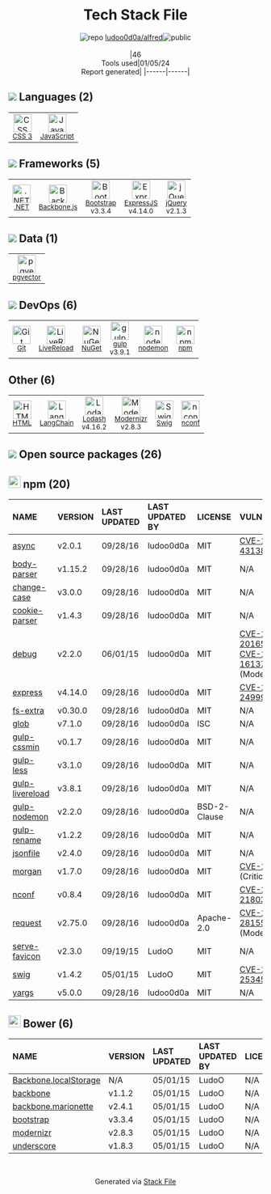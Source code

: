<!--
&lt;--- Readme.md Snippet without images Start ---&gt;
## Tech Stack
ludoo0d0a/alfred is built on the following main stack:

- [gulp](http://gulpjs.com/) – JS Build Tools / JS Task Runners
- [.NET](http://www.microsoft.com/net/) – Frameworks (Full Stack)
- [Backbone.js](http://backbonejs.org/) – Javascript MVC Frameworks
- [jQuery](http://jquery.com/) – Javascript UI Libraries
- [Bootstrap](http://getbootstrap.com/) – Front-End Frameworks
- [ExpressJS](http://expressjs.com/) – Microframeworks (Backend)
- [JavaScript](https://developer.mozilla.org/en-US/docs/Web/JavaScript) – Languages
- [Lodash](https://lodash.com) – Javascript Utilities & Libraries
- [Modernizr](https://modernizr.com/) – Javascript Utilities & Libraries
- [LiveReload](http://livereload.com) – Live Reloading
- [nodemon](http://nodemon.io/) – node.js Application Monitoring
- [LangChain](https://github.com/hwchase17/langchain) – Large Language Model Tools
- [pgvector](https://github.com/pgvector/pgvector/) – Database Tools

Full tech stack [here](/techstack.md)

&lt;--- Readme.md Snippet without images End ---&gt;

&lt;--- Readme.md Snippet with images Start ---&gt;
## Tech Stack
ludoo0d0a/alfred is built on the following main stack:

- <img width='25' height='25' src='https://img.stackshare.io/service/844/iruTC031.png' alt='gulp'/> [gulp](http://gulpjs.com/) – JS Build Tools / JS Task Runners
- <img width='25' height='25' src='https://img.stackshare.io/service/1014/IoPy1dce_400x400.png' alt='.NET'/> [.NET](http://www.microsoft.com/net/) – Frameworks (Full Stack)
- <img width='25' height='25' src='https://img.stackshare.io/service/1017/Screen_Shot_2012-04-28_at_8.52.15_PM.png' alt='Backbone.js'/> [Backbone.js](http://backbonejs.org/) – Javascript MVC Frameworks
- <img width='25' height='25' src='https://img.stackshare.io/service/1021/lxEKmMnB_400x400.jpg' alt='jQuery'/> [jQuery](http://jquery.com/) – Javascript UI Libraries
- <img width='25' height='25' src='https://img.stackshare.io/service/1101/C9QJ7V3X.png' alt='Bootstrap'/> [Bootstrap](http://getbootstrap.com/) – Front-End Frameworks
- <img width='25' height='25' src='https://img.stackshare.io/service/1163/hashtag.png' alt='ExpressJS'/> [ExpressJS](http://expressjs.com/) – Microframeworks (Backend)
- <img width='25' height='25' src='https://img.stackshare.io/service/1209/javascript.jpeg' alt='JavaScript'/> [JavaScript](https://developer.mozilla.org/en-US/docs/Web/JavaScript) – Languages
- <img width='25' height='25' src='https://img.stackshare.io/service/2438/lodash.png' alt='Lodash'/> [Lodash](https://lodash.com) – Javascript Utilities & Libraries
- <img width='25' height='25' src='https://img.stackshare.io/service/2440/9TeXWBzR_400x400.jpg' alt='Modernizr'/> [Modernizr](https://modernizr.com/) – Javascript Utilities & Libraries
- <img width='25' height='25' src='https://img.stackshare.io/service/2601/128.png' alt='LiveReload'/> [LiveReload](http://livereload.com) – Live Reloading
- <img width='25' height='25' src='https://img.stackshare.io/service/5577/preview.png' alt='nodemon'/> [nodemon](http://nodemon.io/) – node.js Application Monitoring
- <img width='25' height='25' src='https://img.stackshare.io/service/48790/default_5b6c6b73f1ff3775c85d2a1ba954cb87e30cbf13.jpg' alt='LangChain'/> [LangChain](https://github.com/hwchase17/langchain) – Large Language Model Tools
- <img width='25' height='25' src='https://img.stackshare.io/service/109221/default_b888cdf5617d936aa6aacf130911906955508639.png' alt='pgvector'/> [pgvector](https://github.com/pgvector/pgvector/) – Database Tools

Full tech stack [here](/techstack.md)

&lt;--- Readme.md Snippet with images End ---&gt;
-->
<div align="center">

# Tech Stack File
![](https://img.stackshare.io/repo.svg "repo") [ludoo0d0a/alfred](https://github.com/ludoo0d0a/alfred)![](https://img.stackshare.io/public_badge.svg "public")
<br/><br/>
|46<br/>Tools used|01/05/24 <br/>Report generated|
|------|------|
</div>

## <img src='https://img.stackshare.io/languages.svg'/> Languages (2)
<table><tr>
  <td align='center'>
  <img width='36' height='36' src='https://img.stackshare.io/service/6727/css.png' alt='CSS 3'>
  <br>
  <sub><a href="https://developer.mozilla.org/en-US/docs/Web/CSS/CSS3">CSS 3</a></sub>
  <br>
  <sub></sub>
</td>

<td align='center'>
  <img width='36' height='36' src='https://img.stackshare.io/service/1209/javascript.jpeg' alt='JavaScript'>
  <br>
  <sub><a href="https://developer.mozilla.org/en-US/docs/Web/JavaScript">JavaScript</a></sub>
  <br>
  <sub></sub>
</td>

</tr>
</table>

## <img src='https://img.stackshare.io/frameworks.svg'/> Frameworks (5)
<table><tr>
  <td align='center'>
  <img width='36' height='36' src='https://img.stackshare.io/service/1014/IoPy1dce_400x400.png' alt='.NET'>
  <br>
  <sub><a href="http://www.microsoft.com/net/">.NET</a></sub>
  <br>
  <sub></sub>
</td>

<td align='center'>
  <img width='36' height='36' src='https://img.stackshare.io/service/1017/Screen_Shot_2012-04-28_at_8.52.15_PM.png' alt='Backbone.js'>
  <br>
  <sub><a href="http://backbonejs.org/">Backbone.js</a></sub>
  <br>
  <sub></sub>
</td>

<td align='center'>
  <img width='36' height='36' src='https://img.stackshare.io/service/1101/C9QJ7V3X.png' alt='Bootstrap'>
  <br>
  <sub><a href="http://getbootstrap.com/">Bootstrap</a></sub>
  <br>
  <sub>v3.3.4</sub>
</td>

<td align='center'>
  <img width='36' height='36' src='https://img.stackshare.io/service/1163/hashtag.png' alt='ExpressJS'>
  <br>
  <sub><a href="http://expressjs.com/">ExpressJS</a></sub>
  <br>
  <sub>v4.14.0</sub>
</td>

<td align='center'>
  <img width='36' height='36' src='https://img.stackshare.io/service/1021/lxEKmMnB_400x400.jpg' alt='jQuery'>
  <br>
  <sub><a href="http://jquery.com/">jQuery</a></sub>
  <br>
  <sub>v2.1.3</sub>
</td>

</tr>
</table>

## <img src='https://img.stackshare.io/databases.svg'/> Data (1)
<table><tr>
  <td align='center'>
  <img width='36' height='36' src='https://img.stackshare.io/service/109221/default_b888cdf5617d936aa6aacf130911906955508639.png' alt='pgvector'>
  <br>
  <sub><a href="https://github.com/pgvector/pgvector/">pgvector</a></sub>
  <br>
  <sub></sub>
</td>

</tr>
</table>

## <img src='https://img.stackshare.io/devops.svg'/> DevOps (6)
<table><tr>
  <td align='center'>
  <img width='36' height='36' src='https://img.stackshare.io/service/1046/git.png' alt='Git'>
  <br>
  <sub><a href="http://git-scm.com/">Git</a></sub>
  <br>
  <sub></sub>
</td>

<td align='center'>
  <img width='36' height='36' src='https://img.stackshare.io/service/2601/128.png' alt='LiveReload'>
  <br>
  <sub><a href="http://livereload.com">LiveReload</a></sub>
  <br>
  <sub></sub>
</td>

<td align='center'>
  <img width='36' height='36' src='https://img.stackshare.io/service/2637/6I3oEOP4_400x400.jpg' alt='NuGet'>
  <br>
  <sub><a href="https://www.nuget.org/">NuGet</a></sub>
  <br>
  <sub></sub>
</td>

<td align='center'>
  <img width='36' height='36' src='https://img.stackshare.io/service/844/iruTC031.png' alt='gulp'>
  <br>
  <sub><a href="http://gulpjs.com/">gulp</a></sub>
  <br>
  <sub>v3.9.1</sub>
</td>

<td align='center'>
  <img width='36' height='36' src='https://img.stackshare.io/service/5577/preview.png' alt='nodemon'>
  <br>
  <sub><a href="http://nodemon.io/">nodemon</a></sub>
  <br>
  <sub></sub>
</td>

<td align='center'>
  <img width='36' height='36' src='https://img.stackshare.io/service/1120/lejvzrnlpb308aftn31u.png' alt='npm'>
  <br>
  <sub><a href="https://www.npmjs.com/">npm</a></sub>
  <br>
  <sub></sub>
</td>

</tr>
</table>

## Other (6)
<table><tr>
  <td align='center'>
  <img width='36' height='36' src='https://img.stackshare.io/service/2270/no-img-open-source.png' alt='HTML'>
  <br>
  <sub><a href="http://">HTML</a></sub>
  <br>
  <sub></sub>
</td>

<td align='center'>
  <img width='36' height='36' src='https://img.stackshare.io/service/48790/default_5b6c6b73f1ff3775c85d2a1ba954cb87e30cbf13.jpg' alt='LangChain'>
  <br>
  <sub><a href="https://github.com/hwchase17/langchain">LangChain</a></sub>
  <br>
  <sub></sub>
</td>

<td align='center'>
  <img width='36' height='36' src='https://img.stackshare.io/service/2438/lodash.png' alt='Lodash'>
  <br>
  <sub><a href="https://lodash.com">Lodash</a></sub>
  <br>
  <sub>v4.16.2</sub>
</td>

<td align='center'>
  <img width='36' height='36' src='https://img.stackshare.io/service/2440/9TeXWBzR_400x400.jpg' alt='Modernizr'>
  <br>
  <sub><a href="https://modernizr.com/">Modernizr</a></sub>
  <br>
  <sub>v2.8.3</sub>
</td>

<td align='center'>
  <img width='36' height='36' src='https://img.stackshare.io/service/2435/pBeeJQDQ_normal.png' alt='Swig'>
  <br>
  <sub><a href="http://paularmstrong.github.io/swig/">Swig</a></sub>
  <br>
  <sub></sub>
</td>

<td align='center'>
  <img width='36' height='36' src='https://img.stackshare.io/service/7721/4624.jpeg' alt='nconf'>
  <br>
  <sub><a href="https://github.com/indexzero/nconf">nconf</a></sub>
  <br>
  <sub></sub>
</td>

</tr>
</table>


## <img src='https://img.stackshare.io/group.svg' /> Open source packages (26)</h2>

## <img width='24' height='24' src='https://img.stackshare.io/service/1120/lejvzrnlpb308aftn31u.png'/> npm (20)

|NAME|VERSION|LAST UPDATED|LAST UPDATED BY|LICENSE|VULNERABILITIES|
|:------|:------|:------|:------|:------|:------|
|[async](https://www.npmjs.com/async)|v2.0.1|09/28/16|ludoo0d0a |MIT|[CVE-2021-43138](https://github.com/advisories/GHSA-fwr7-v2mv-hh25) (High)|
|[body-parser](https://www.npmjs.com/body-parser)|v1.15.2|09/28/16|ludoo0d0a |MIT|N/A|
|[change-case](https://www.npmjs.com/change-case)|v3.0.0|09/28/16|ludoo0d0a |MIT|N/A|
|[cookie-parser](https://www.npmjs.com/cookie-parser)|v1.4.3|09/28/16|ludoo0d0a |MIT|N/A|
|[debug](https://www.npmjs.com/debug)|v2.2.0|06/01/15|ludoo0d0a |MIT|[CVE-2017-20165](https://github.com/advisories/GHSA-9vvw-cc9w-f27h) (High)<br/>[CVE-2017-16137](https://github.com/advisories/GHSA-gxpj-cx7g-858c) (Moderate)|
|[express](https://www.npmjs.com/express)|v4.14.0|09/28/16|ludoo0d0a |MIT|[CVE-2022-24999](https://github.com/advisories/GHSA-hrpp-h998-j3pp) (High)|
|[fs-extra](https://www.npmjs.com/fs-extra)|v0.30.0|09/28/16|ludoo0d0a |MIT|N/A|
|[glob](https://www.npmjs.com/glob)|v7.1.0|09/28/16|ludoo0d0a |ISC|N/A|
|[gulp-cssmin](https://www.npmjs.com/gulp-cssmin)|v0.1.7|09/28/16|ludoo0d0a |MIT|N/A|
|[gulp-less](https://www.npmjs.com/gulp-less)|v3.1.0|09/28/16|ludoo0d0a |MIT|N/A|
|[gulp-livereload](https://www.npmjs.com/gulp-livereload)|v3.8.1|09/28/16|ludoo0d0a |MIT|N/A|
|[gulp-nodemon](https://www.npmjs.com/gulp-nodemon)|v2.2.0|09/28/16|ludoo0d0a |BSD-2-Clause|N/A|
|[gulp-rename](https://www.npmjs.com/gulp-rename)|v1.2.2|09/28/16|ludoo0d0a |MIT|N/A|
|[jsonfile](https://www.npmjs.com/jsonfile)|v2.4.0|09/28/16|ludoo0d0a |MIT|N/A|
|[morgan](https://www.npmjs.com/morgan)|v1.7.0|09/28/16|ludoo0d0a |MIT|[CVE-2019-5413](https://github.com/advisories/GHSA-gwg9-rgvj-4h5j) (Critical)|
|[nconf](https://www.npmjs.com/nconf)|v0.8.4|09/28/16|ludoo0d0a |MIT|[CVE-2022-21803](https://github.com/advisories/GHSA-6xwr-q98w-rvg7) (High)|
|[request](https://www.npmjs.com/request)|v2.75.0|09/28/16|ludoo0d0a |Apache-2.0|[CVE-2023-28155](https://github.com/advisories/GHSA-p8p7-x288-28g6) (Moderate)|
|[serve-favicon](https://www.npmjs.com/serve-favicon)|v2.3.0|09/19/15|LudoO |MIT|N/A|
|[swig](https://www.npmjs.com/swig)|v1.4.2|05/01/15|LudoO |MIT|[CVE-2023-25345](https://github.com/advisories/GHSA-2rq5-699j-x7p6) (High)|
|[yargs](https://www.npmjs.com/yargs)|v5.0.0|09/28/16|ludoo0d0a |MIT|N/A|


## <img width='24' height='24' src='https://img.stackshare.io/service/847/66db62603f426a8fc6664081811be6d4.png'/> Bower (6)

|NAME|VERSION|LAST UPDATED|LAST UPDATED BY|LICENSE|VULNERABILITIES|
|:------|:------|:------|:------|:------|:------|
|[Backbone.localStorage](http://bower.io/Backbone.localStorage)|N/A|05/01/15|LudoO |N/A|N/A|
|[backbone](http://bower.io/backbone)|v1.1.2|05/01/15|LudoO |N/A|N/A|
|[backbone.marionette](http://bower.io/backbone.marionette)|v2.4.1|05/01/15|LudoO |N/A|N/A|
|[bootstrap](http://bower.io/bootstrap)|v3.3.4|05/01/15|LudoO |N/A|N/A|
|[modernizr](http://bower.io/modernizr)|v2.8.3|05/01/15|LudoO |N/A|N/A|
|[underscore](http://bower.io/underscore)|v1.8.3|05/01/15|LudoO |N/A|N/A|

<br/>
<div align='center'>

Generated via [Stack File](https://github.com/marketplace/stack-file)

